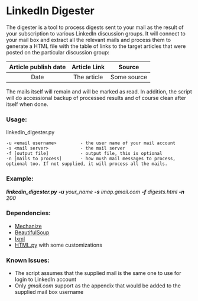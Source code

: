 LinkedIn Digester
=================

The digester is a tool to process digests sent to your mail as the result of your subscription to various LinkedIn discussion groups. It will connect to your mail box and extract all the relevant mails and process them to generate a HTML file with the table of links to the target articles that were posted on the particular discussion group:

| Article publish date  | Article Link | Source      |
| :-----: 				 | :-----: 		| :-------:   |
| Date					 | The article  | Some source |

The mails itself will remain and will be marked as read. In addition, the script will do accessional backup of processed results and of course clean after itself when done.

### Usage:

linkedin_digester.py

	-u <email username>			- the user name of your mail account
	-s <mail server>			- the mail server
	-f [output file] 			- output file, this is optional
	-n [mails to process]		- how mush mail messages to process, optional too. If not supplied, it will process all the mails.
	
	
### Example:

***linkedin_digester.py** **-u** your_name **-s** imap.gmail.com **-f** digests.html **-n** 200*


### Dependencies:

- [Mechanize](http://wwwsearch.sourceforge.net/mechanize/)
- [BeautifulSoup](http://www.crummy.com/software/BeautifulSoup/)
- [lxml](http://lxml.de/)
- [HTML.py](http://www.decalage.info/python/html) with some customizations


### Known Issues:

- The script assumes that the supplied mail is the same one to use for login to LinkedIn account
- Only *gmail.com* support as the appendix that would be added to the supplied mail box username